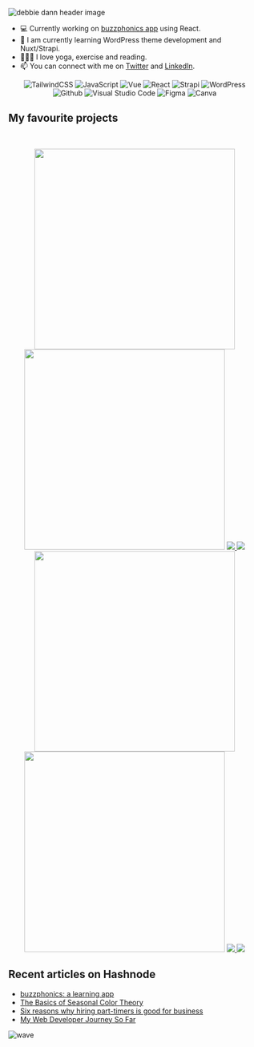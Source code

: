 ![debbie dann header image](https://user-images.githubusercontent.com/29425781/169860856-ffc70a0d-42f4-4b55-90f0-d14ddc77ddf6.png)


- 💻 Currently working on [buzzphonics app](https://github.com/hellodeborahuk/phonics-sounds) using React.
- 📝 I am currently learning WordPress theme development and Nuxt/Strapi.
- 🧘🏻‍♀️ I love yoga, exercise and reading.
- 📫 You can connect with me on [Twitter](https://www.twitter.com/debbie_digital) and [LinkedIn](https://www.linkedin.com/in/debbiedann).

<p align="center">

  <img alt="TailwindCSS" src="https://img.shields.io/badge/tailwind css-%23fca9ae.svg?style=for-the-badge&logo=tailwind-css&logoColor=140200"/>

<img alt="JavaScript" src="https://img.shields.io/badge/javascript-%23e4626b.svg?style=for-the-badge&logo=javascript&logoColor=%23F7DF1E"/>
  
<img alt="Vue" src="https://img.shields.io/badge/vue.js-%23ffd2ce.svg?style=for-the-badge&logo=vuedotjs&logoColor=140200" />
<img alt="React" src="https://img.shields.io/badge/react-%23f2ca61.svg?style=for-the-badge&logo=react&logoColor=140200"/>
<img alt="Strapi" src="https://img.shields.io/badge/Strapi-%23e4626b.svg?style=for-the-badge&logo=Strapi&logoColor=140200" />
  <img alt="WordPress" src="https://img.shields.io/badge/Wordpress-%23fca9ae.svg?style=for-the-badge&logo=Wordpress&logoColor=140200" />

<img alt="Github" src="https://img.shields.io/badge/github-%23e4626b.svg?style=for-the-badge&logo=github&logoColor=140200"/>
<img alt="Visual Studio Code" src="https://img.shields.io/badge/Visual Studio Code-f2ca61.svg?style=for-the-badge&logo=visual-studio-code&logoColor=140200"/>
<img alt="Figma" src="https://img.shields.io/badge/figma-%23ffd2ce.svg?style=for-the-badge&logo=figma&logoColor=140200" />
<img alt="Canva" src="https://img.shields.io/badge/Canva-f2ca61.svg?style=for-the-badge&logo=canva&logoColor=140200"/>
</p>
  
   ## My favourite projects
   <br/>
<p align="center">
  <img width="400" src="https://user-images.githubusercontent.com/29425781/153005126-053cd5c4-fed8-448c-8a02-6e32348e6b4b.png" />
  <img width="400" src="https://user-images.githubusercontent.com/29425781/155540581-90c66b69-290d-49df-abc9-429ab509513d.gif" />
    <a href="https://github.com/hellodeborahuk/coding-notebook">
  <img align="" src="https://github-readme-stats.vercel.app/api/pin/?username=hellodeborahuk&repo=coding-notebook&bg_color=ffefe7&text_color=140200&title_color=e4626b&border_color=ffd2ce&icon_color=e4626b" />
</a>
  <a href="https://github.com/hellodeborahuk/buzzphonics">
  <img align="" src="https://github-readme-stats.vercel.app/api/pin/?username=hellodeborahuk&repo=buzzphonics&bg_color=ffefe7&text_color=140200&title_color=e4626b&border_color=ffd2ce&icon_color=e4626b" />
</a>
  <img width="400" src="https://github.com/hellodeborahuk/hellodeborahuk/assets/29425781/597f1509-9074-4010-add5-693bcccf0be6">
  <img width="400" src="https://user-images.githubusercontent.com/29425781/153005390-b948f7eb-4750-432e-b30a-9598e355b48e.png" />
  <a href="https://github.com/hellodeborahuk/nuxt-yoga-strapi">
  <img align="" src="https://github-readme-stats.vercel.app/api/pin/?username=hellodeborahuk&repo=nuxt-yoga-strapi&bg_color=ffefe7&text_color=140200&title_color=e4626b&border_color=ffd2ce&icon_color=e4626b" />
</a>
<a href="https://github.com/hellodeborahuk/react-weather-app">
  <img align="" src="https://github-readme-stats.vercel.app/api/pin/?username=hellodeborahuk&repo=react-weather-app&bg_color=ffefe7&text_color=140200&title_color=e4626b&border_color=ffd2ce&icon_color=e4626b" />
</a>
</p>

## Recent articles on Hashnode

<!-- BLOG-POST-LIST:START -->
- [buzzphonics: a learning app](https://debbiedanndigital.hashnode.dev/buzzphonics-a-learning-app)
- [The Basics of Seasonal Color Theory](https://debbiedanndigital.hashnode.dev/the-basics-of-seasonal-color-theory)
- [Six reasons why hiring part-timers is good for business](https://debbiedanndigital.hashnode.dev/six-reasons-why-hiring-part-timers-is-good-for-business)
- [My Web Developer Journey So Far](https://debbiedanndigital.hashnode.dev/my-web-developer-journey-so-far)
<!-- BLOG-POST-LIST:END -->

<!---
hellodeborahuk/hellodeborahuk is a ✨ special ✨ repository because its `README.md` (this file) appears on your GitHub profile.
You can click the Preview link to take a look at your changes.
--->

![wave](https://user-images.githubusercontent.com/29425781/154565641-d52e2a87-7a1b-4323-a9c0-57a853ca06ef.png)

